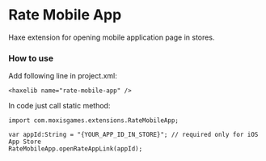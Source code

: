 Rate Mobile App
===============
Haxe extension for opening mobile application page in stores.

### How to use
Add following line in project.xml:
```
<haxelib name="rate-mobile-app" />
```

In code just call static method:
```
import com.moxisgames.extensions.RateMobileApp;

var appId:String = "{YOUR_APP_ID_IN_STORE}"; // required only for iOS App Store
RateMobileApp.openRateAppLink(appId);
```